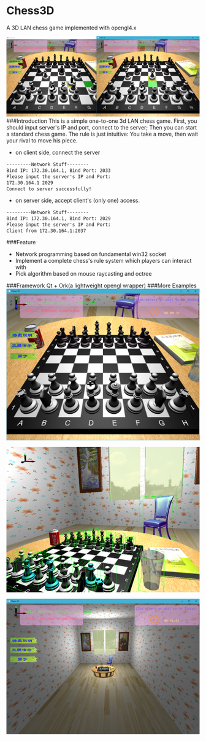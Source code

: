 # Chess3D
A 3D LAN chess game implemented with opengl4.x

![game](https://github.com/Code-Guy/Chess3D/blob/master/snapshots/game.png?raw=true)
###Introduction
This is a simple one-to-one 3d LAN chess game. First, you should input server's IP and port, connect to the server; Then you can start a standard chess game. The rule is just intuitive: You take a move, then wait your rival to move his piece.

 - on client side, connect the server

```
---------Network Stuff--------
Bind IP: 172.30.164.1, Bind Port: 2033
Please input the server's IP and Port:
172.30.164.1 2029
Connect to server successfully!
```
 - on server side, accept client's (only one) access.

```
---------Network Stuff--------
Bind IP: 172.30.164.1, Bind Port: 2029
Please input the server's IP and Port:
Client from 172.30.164.1:2037
```
###Feature
 - Network programming based on fundamental win32 socket
 - Implement a complete chess's rule system which players can interact with
 - Pick algorithm based on mouse raycasting and octree

 ###Framework
 Qt + Ork(a lightweight opengl wrapper)
 ###More Examples
![game](https://github.com/Code-Guy/Chess3D/blob/master/snapshots/main.png?raw=true)

![game](https://github.com/Code-Guy/Chess3D/blob/master/snapshots/side.png?raw=true)

![game](https://github.com/Code-Guy/Chess3D/blob/master/snapshots/far.png?raw=true)
